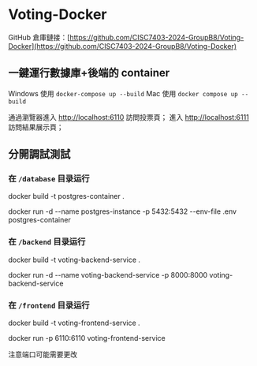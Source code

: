 # Voting-Docker

GitHub 倉庫鏈接：[https://github.com/CISC7403-2024-GroupB8/Voting-Docker](https://github.com/CISC7403-2024-GroupB8/Voting-Docker)

## 一鍵運行數據庫+後端的 container

Windows 使用 `docker-compose up --build`
Mac 使用 `docker compose up --build`

通過瀏覽器進入 [http://localhost:6110](http://localhost:6110) 訪問投票頁；
進入 [http://localhost:6111](http://localhost:6111) 訪問結果展示頁；

## 分開調試測試

### 在 `/database` 目录运行

docker build -t postgres-container .

docker run -d --name postgres-instance -p 5432:5432 --env-file .env postgres-container

### 在 `/backend` 目录运行

docker build -t voting-backend-service .

docker run -d --name voting-backend-service -p 8000:8000 voting-backend-service

### 在 `/frontend` 目录运行

docker build -t voting-frontend-service .

docker run -p 6110:6110 voting-frontend-service

注意端口可能需要更改
